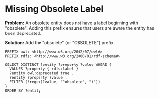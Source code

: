 # Missing Obsolete Label

**Problem:** An obsolete entity does not have a label beginning with "obsolete". Adding this prefix ensures that users are aware the entity has been deprecated.

**Solution:** Add the "obsolete" (or "OBSOLETE") prefix.

```sparql
PREFIX owl: <http://www.w3.org/2002/07/owl#>
PREFIX rdfs: <http://www.w3.org/2000/01/rdf-schema#>

SELECT DISTINCT ?entity ?property ?value WHERE {
  VALUES ?property { rdfs:label }
  ?entity owl:deprecated true .
  ?entity ?property ?value .
  FILTER (!regex(?value, "^obsolete", "i"))
}
ORDER BY ?entity
```
